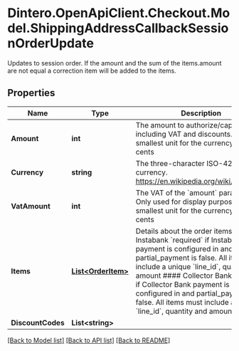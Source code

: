 # Dintero.OpenApiClient.Checkout.Model.ShippingAddressCallbackSessionOrderUpdate
Updates to session order. If the amount and the sum of the items.amount are not  equal a correction item will be added to the items. 

## Properties

Name | Type | Description | Notes
------------ | ------------- | ------------- | -------------
**Amount** | **int** | The amount to authorize/capture including VAT and discounts. In smallest unit for the currency, e.g. cents  | 
**Currency** | **string** | The three-character ISO-4217 currency. https://en.wikipedia.org/wiki/ISO_4217 | [optional] 
**VatAmount** | **int** | The VAT of the &#x60;amount&#x60; parameter. Only used for display purposes.  In smallest unit for the currency, e.g. cents  | [optional] 
**Items** | [**List&lt;OrderItem&gt;**](OrderItem.md) | Details about the order items.  #### Instabank &#x60;required&#x60; if Instabank payment is configured in and partial_payment is false. All items must include a unique &#x60;line_id&#x60;, quantity and amount  #### Collector Bank &#x60;required&#x60; if Collector Bank payment is configured in and partial_payment is false. All items must include a unique &#x60;line_id&#x60;, quantity and amount  | [optional] 
**DiscountCodes** | **List&lt;string&gt;** |  | [optional] 

[[Back to Model list]](../README.md#documentation-for-models) [[Back to API list]](../README.md#documentation-for-api-endpoints) [[Back to README]](../README.md)

